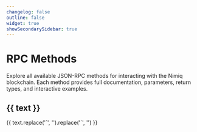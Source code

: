 ```yaml
---
changelog: false
outline: false
widget: true
showSecondarySidebar: true
---
```


<script setup lang="ts">
import {withBase} from 'vitepress'
const methods = __NIMIQ_OPENRPC_METHODS__
</script>

# RPC Methods

Explore all available JSON-RPC methods for interacting with the Nimiq blockchain. Each method provides full documentation, parameters, return types, and interactive examples.

<div v-for="({ text, items }) in methods" :key="text" flex="~ col gap-16" nq-raw>
  <h2 nq-label f-text-2xs="!" mx-0 mb-0="!">{{ text }}</h2>

  <div grid="~ cols-1 lg:cols-2 xl:cols-3 gap-16" mx-0>
    <a
      v-for="({ link, text }) in items"
      :key="text"
      :href="withBase(link)"
      nq-hoverable w-full f-p-2xs="!" f-text-xs
    >
      {{ text.replace('`', '').replace('`', '') }}
    </a>
  </div>
</div>
